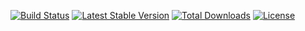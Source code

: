 
[![Build Status](https://travis-ci.org/pinpie/pinpie.svg?branch=dev)](https://travis-ci.org/pinpie/pinpie)
[![Latest Stable Version](https://poser.pugx.org/pinpie/pinpie/v/stable)](https://packagist.org/packages/pinpie/pinpie)
[![Total Downloads](https://poser.pugx.org/pinpie/pinpie/downloads)](https://packagist.org/packages/pinpie/pinpie)
[![License](https://poser.pugx.org/pinpie/pinpie/license)](https://packagist.org/packages/pinpie/pinpie)


